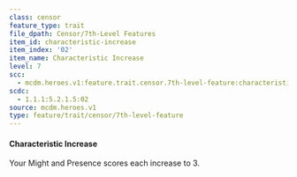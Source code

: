 ```yaml
---
class: censor
feature_type: trait
file_dpath: Censor/7th-Level Features
item_id: characteristic-increase
item_index: '02'
item_name: Characteristic Increase
level: 7
scc:
  - mcdm.heroes.v1:feature.trait.censor.7th-level-feature:characteristic-increase
scdc:
  - 1.1.1:5.2.1.5:02
source: mcdm.heroes.v1
type: feature/trait/censor/7th-level-feature
---
```


#### Characteristic Increase

Your Might and Presence scores each increase to 3.
